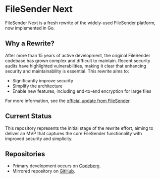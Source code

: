 # FileSender Next

FileSender Next is a fresh rewrite of the widely-used FileSender platform, now implemented in Go.

## Why a Rewrite?

After more than 15 years of active development, the original FileSender codebase has grown complex and difficult to maintain. Recent security audits have highlighted vulnerabilities, making it clear that enhancing security and maintainability is essential. This rewrite aims to:

- Significantly improve security
- Simplify the architecture
- Enable new features, including end-to-end encryption for large files

For more information, see the [official update from FileSender](https://filesender.org/filesender-online-infoshare-update-on-release-3-0-and-security-approach/).

## Current Status

This repository represents the initial stage of the rewrite effort, aiming to deliver an MVP that captures the core FileSender functionality with improved security and simplicity.

## Repositories

- Primary development occurs on [Codeberg](https://codeberg.org/filesender/filesender-next).
- Mirrored repository on [GitHub](https://github.com/filesender/filesender-next).
